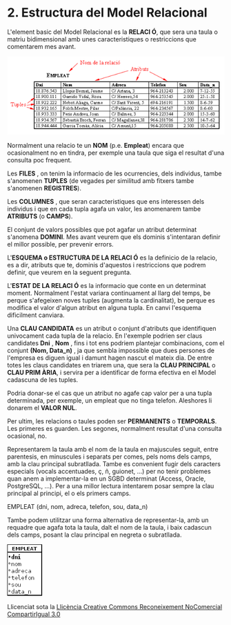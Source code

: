 # 2\. Estructura del Model Relacional



L'element basic del Model Relacional es la **RELACI Ó**, que sera una taula o
matriu bidimensional amb unes caracteristiques o restriccions que comentarem
mes avant.

![](T3_2_1_2.png)





Normalment una relacio te un **NOM** (p.e. **Empleat**) encara que
ocasionalment no en tindra, per exemple una taula que siga el resultat d'una
consulta poc frequent.



Les **FILES** , on tenim la informacio de les ocurrencies, dels individus,
tambe s'anomenen **TUPLES** (de vegades per similitud amb fitxers tambe
s'anomenen **REGISTRES**).



Les **COLUMNES** , que seran caracteristiques que ens interessen dels
individus i que en cada tupla agafa un valor, les anomenarem tambe
**ATRIBUTS** (o **CAMPS**).



El conjunt de valors possibles que pot agafar un atribut determinat s'anomena
**DOMINI**. Mes avant veurem que els dominis s'intentaran definir el millor
possible, per prevenir errors.



L'**ESQUEMA o ESTRUCTURA DE LA RELACI Ó** es la definicio de la relacio, es a
dir, atributs que te, dominis d'aquestos i restriccions que podrem definir,
que veurem en la seguent pregunta.



L'**ESTAT DE LA RELACI Ó** es la informacio que conte en un determinat moment.
Normalment l'estat variara continuament al llarg del temps, be perque
s'afegeixen noves tuples (augmenta la cardinalitat), be perque es modifica el
valor d'algun atribut en alguna tupla. En canvi l'esquema dificilment
canviara.



Una **CLAU CANDIDATA** es un atribut o conjunt d'atributs que identifiquen
univocament cada tupla de la relacio. En l'exemple podrien ser claus
candidates **Dni** , **Nom** , fins i tot ens podriem plantejar combinacions,
com el conjunt **(Nom, Data_n)** , ja que sembla impossible que dues persones
de l'empresa es diguen igual i damunt hagen nascut el mateix dia. De entre
totes les claus candidates en triarem una, que sera la **CLAU PRINCIPAL** o
**CLAU PRIM ÀRIA**, i servira per a identificar de forma efectiva en el Model
cadascuna de les tuples.



Podria donar-se el cas que un atribut no agafe cap valor per a una tupla
determinada, per exemple, un empleat que no tinga telefon. Aleshores li
donarem el **VALOR NUL**.



Per ultim, les relacions o taules poden ser **PERMANENTS** o **TEMPORALS**.
Les primeres es guarden. Les segones, normalment resultat d'una consulta
ocasional, no.



Representarem la taula amb el nom de la taula en majuscules seguit, entre
parentesis, en minuscules i separats per comes, pels noms dels camps, amb la
clau principal subratllada. Tambe es convenient fugir dels caracters especials
(vocals accentuades, ç, ñ, guionet, ...) per no tenir problemes quan anem a
implementar-la en un SGBD determinat (Access, Oracle, PostgreSQL, ...). Per a
una millor lectura intentarem posar sempre la clau principal al principi, el o
els primers camps.

EMPLEAT (dni, nom, adreca, telefon, sou, data_n)

Tambe podem utilitzar una forma alternativa de representar-la, amb un requadre
que agafa tota la taula, dalt el nom de la taula, i baix cadascun dels camps,
posant la clau principal en negreta o subratllada.

![](T3_2_2.png)



Llicenciat sota la  [Llicència Creative Commons Reconeixement NoComercial
CompartirIgual 3.0](http://creativecommons.org/licenses/by-nc-sa/3.0/)

